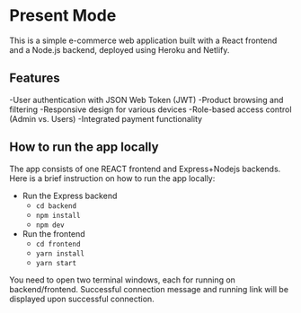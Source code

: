 # Present Mode

This is a simple e-commerce web application built with a React frontend and a Node.js backend, deployed using Heroku and Netlify.

## Features

-User authentication with JSON Web Token (JWT)
-Product browsing and filtering
-Responsive design for various devices
-Role-based access control (Admin vs. Users)
-Integrated payment functionality

## How to run the app locally

The app consists of one REACT frontend and Express+Nodejs backends. Here is a brief instruction on how to run the app locally:

- Run the Express backend
  - `cd backend`
  - `npm install`
  - `npm dev`
- Run the frontend
  - `cd frontend`
  - `yarn install`
  - `yarn start`

You need to open two terminal windows, each for running on backend/frontend. Successful connection message and running link will be displayed upon successful connection.
